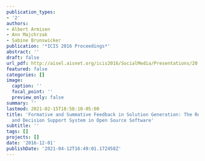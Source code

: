 ```yaml
---
publication_types:
- '2'
authors:
- Albert Armisen
- Ann Majchrzak
- Sabine Brunswicker
publication: '*ICIS 2016 Proceedings*'
abstract: ''
draft: false
url_pdf: http://aisel.aisnet.org/icis2016/SocialMedia/Presentations/20
featured: false
categories: []
image:
  caption: ''
  focal_point: ''
  preview_only: false
summary: ''
lastmod: 2021-02-15T18:58:10-05:00
title: 'Formative and Summative Feedback in Solution Generation: The Role of Community
  and Decision Support System in Open Source Software'
subtitle: ''
tags: []
projects: []
date: '2016-12-01'
publishDate: '2021-04-12T16:49:01.172458Z'
---
```

